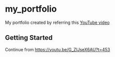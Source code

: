 # my_portfolio

My portfolio created by referring this [YouTube video](https://youtu.be/G_ZIJseX6AU)

## Getting Started

Continue from https://youtu.be/G_ZIJseX6AU?t=453